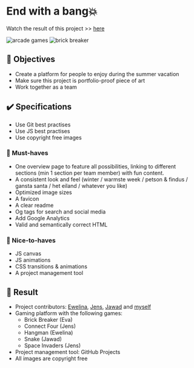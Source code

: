 # End with a bang💥

Watch the result of this project >> [here](https://wizardly-almeida-49c84a.netlify.app/)

![arcade games](https://user-images.githubusercontent.com/84382812/136977379-737115e2-2826-414d-b750-772aab021b45.PNG)
![brick breaker](https://user-images.githubusercontent.com/84382812/136977957-0bb8e015-e083-4eb0-bb0b-c4e97be77f86.PNG)


## 🎯 Objectives
- Create a platform for people to enjoy during the summer vacation
- Make sure this project is portfolio-proof piece of art
- Work together as a team

## ✔️ Specifications
- Use Git best practises
- Use JS best practises
- Use copyright free images

### 🌱 Must-haves
- One overview page to feature all possibilities, linking to different sections (min 1 section per team member) with fun content.
- A consistent look and feel (winter / warmste week / petson & findus / gansta santa / het eiland / whatever you like)
- Optimized image sizes
- A favicon
- A clear readme
- Og tags for search and social media
- Add Google Analytics
- Valid and semantically correct HTML

### 🌻 Nice-to-haves
- JS canvas
- JS animations
- CSS transitions & animations
- A project management tool

## 🏁 Result
- Project contributors: [Ewelina](https://github.com/EwelinaEwa), [Jens](https://github.com/JensRosseel), [Jawad](https://github.com/Jawad63) and [myself](https://github.com/EvaRoets)
- Gaming platform with the following games:
    * Brick Breaker (Eva)
    * Connect Four (Jens)
    * Hangman (Ewelina)
    * Snake (Jawad)
    * Space Invaders (Jens)
- Project management tool: GitHub Projects
- All images are copyright free
